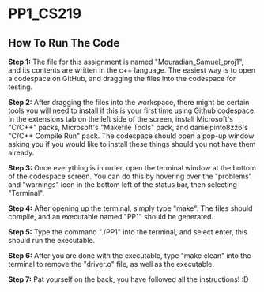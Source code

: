 # PP1_CS219


## How To Run The Code

__Step 1:__ The file for this assignment is named "Mouradian_Samuel_proj1", and its contents are written in the c++ language. The easiest way is to open a codespace on GitHub, and dragging the files into the codespace for testing.


__Step 2:__ After dragging the files into the workspace, there might be certain tools you will need to install if this is your first time using Github codespace. In the extensions tab on the left side of the screen, install Microsoft's "C/C++" packs, Microsoft's "Makefile Tools" pack, and danielpinto8zz6's "C/C++ Compile Run" pack. The codespace should open a pop-up window asking you if you would like to install these things should you not have them already.


__Step 3:__ Once everything is in order, open the terminal window at the bottom of the codespace screen. You can do this by hovering over the "problems" and "warnings" icon in the bottom left of the status bar, then selecting "Terminal".


__Step 4:__ After opening up the terminal, simply type "make". The files should compile, and an executable named "PP1" should be generated.


__Step 5:__ Type the command "./PP1" into the terminal, and select enter, this should run the executable.


__Step 6:__ After you are done with the executable, type "make clean" into the terminal to remove the "driver.o" file, as well as the executable.


__Step 7:__ Pat yourself on the back, you have followed all the instructions! :D